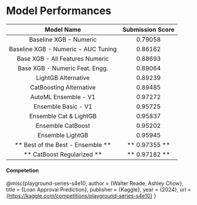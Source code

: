 # Model Performances
| **Model Name**                         | **Submission Score**  |
|:--------------------------------------:|:---------------------:|
| Baseline XGB - Numeric                 | 0.79058               |
| Baseline XGB - Numeric - AUC Tuning    | 0.86162               |
| Base XGB - All Features Numeric        | 0.88693               |
| Base XGB - Numeric Feat. Engg.         | 0.89064               |
| LightGB Alternative                    | 0.89239               |
| CatBoosting Alternative                | 0.89485               |
| AutoML Ensemble - V1                   | 0.97272               |
| Ensemble Basic - V1                    | 0.95725               |
| Ensemble Cat & LightGB                 | 0.95837               |
| Ensemble CatBoost                      | 0.95202               |
| Ensemble LightGB                       | 0.95945               |
| ** Best of the Best - Ensemble **      | ** 0.97355 **         |
| ** CatBoost Regularized **             | ** 0.97182 **         |     






#### Competetion
@misc{playground-series-s4e10,
    author = {Walter Reade, Ashley Chow},
    title = {Loan Approval Prediction},
    publisher = {Kaggle},
    year = {2024},
    url = {https://kaggle.com/competitions/playground-series-s4e10}
}
